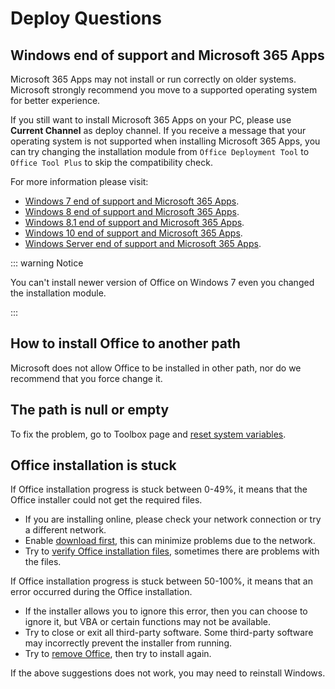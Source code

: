# Deploy Questions

## Windows end of support and Microsoft 365 Apps

Microsoft 365 Apps may not install or run correctly on older systems. Microsoft strongly recommend you move to a supported operating system for better experience.

If you still want to install Microsoft 365 Apps on your PC, please use **Current Channel** as deploy channel. If you receive a message that your operating system is not supported when installing Microsoft 365 Apps, you can try changing the installation module from `Office Deployment Tool` to `Office Tool Plus` to skip the compatibility check.

For more information please visit:

- [Windows 7 end of support and Microsoft 365 Apps](https://learn.microsoft.com/en-us/microsoft-365-apps/end-of-support/windows-7-support).
- [Windows 8 end of support and Microsoft 365 Apps](https://learn.microsoft.com/en-us/microsoft-365-apps/end-of-support/windows-8-support).
- [Windows 8.1 end of support and Microsoft 365 Apps](https://learn.microsoft.com/en-us/microsoft-365-apps/end-of-support/windows-81-support).
- [Windows 10 end of support and Microsoft 365 Apps](https://learn.microsoft.com/en-us/microsoft-365-apps/end-of-support/windows-10-support).
- [Windows Server end of support and Microsoft 365 Apps](https://learn.microsoft.com/en-us/microsoft-365-apps/end-of-support/windows-server-support).

::: warning Notice

You can't install newer version of Office on Windows 7 even you changed the installation module.

:::

## How to install Office to another path

Microsoft does not allow Office to be installed in other path, nor do we recommend that you force change it.

## The path is null or empty

To fix the problem, go to Toolbox page and [reset system variables](/usage/toolbox/windows.md#reset-system-variables).

## Office installation is stuck

If Office installation progress is stuck between 0-49%, it means that the Office installer could not get the required files.

- If you are installing online, please check your network connection or try a different network.
- Enable [download first](/usage/deploy/clean-deployment.md#download-first), this can minimize problems due to the network.
- Try to [verify Office installation files](/usage/deploy/settings/basic.md#installation-files), sometimes there are problems with the files.

If Office installation progress is stuck between 50-100%, it means that an error occurred during the Office installation.

- If the installer allows you to ignore this error, then you can choose to ignore it, but VBA or certain functions may not be available.
- Try to close or exit all third-party software. Some third-party software may incorrectly prevent the installer from running.
- Try to [remove Office](/usage/toolbox/office.md#remove-office), then try to install again.

If the above suggestions does not work, you may need to reinstall Windows.

